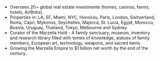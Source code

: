 - Oversees 20+ global real estate investments (homes, casinos, farms, hotels, AirBnbs).
- Properties in: LA, SF, Miami, NYC, Honolulu, Paris, London, Switzerland, Roma, Capri, Mykonos, Seychelles, Majorca, St. Lucia, Egypt, Morocco, Bosnia, Uruguay, Thailand, Tokyo, Melbourne and Sydney.
- Curator of the Marzella Hold - A family sanctuary, museum, inventory and research library filled with tomes of knowledge, statues of family members, European art, technology, weapons, and sacred items.
- Growing the Marzella Empire to $1 billion net worth by the end of the century.